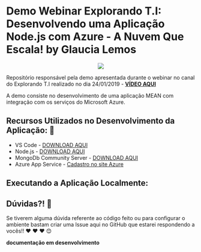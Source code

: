 # Demo Webinar Explorando T.I: Desenvolvendo uma Aplicação Node.js com Azure - A Nuvem Que Escala! by Glaucia Lemos

<p align="center">
  <img src="https://i.imgur.com/pA6SRQ6.gif"/>  
</p>

Repositório responsável pela demo apresentada durante o webinar no canal do Explorando T.I realizado no dia 24/01/2019 - **[VÍDEO AQUI](https://www.youtube.com/watch?v=GminGcR4rOU)**

A demo consiste no desenvolvimento de uma aplicação MEAN com integração com os serviços do Microsoft Azure.

## Recursos Utilizados no Desenvolvimento da Aplicação: :rocket:

* VS Code - [DOWNLOAD AQUI](https://code.visualstudio.com/)
* Node.js - [DOWNLOAD AQUI](https://nodejs.org/en/)
* MongoDb Community Server - [DOWNLOAD AQUI](https://www.mongodb.com/download-center/community)
* Azure App Service - [Cadastro no site Azure](https://azure.microsoft.com/pt-br/) 

## Executando a Aplicação Localmente:


## Dúvidas?! :triangular_flag_on_post:

Se tiverem alguma dúvida referente ao código feito ou para configurar o ambiente bastam criar uma Issue aqui no GitHub que estarei respondendo a vocês!! :heart: :heart: :heart: :blush:

**documentação em desenvolvimento**